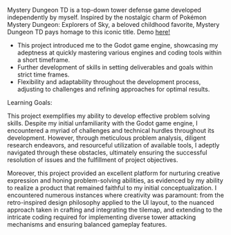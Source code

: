 Mystery Dungeon TD is a top-down tower defense game developed independently by myself. Inspired by the nostalgic charm of Pokémon Mystery Dungeon: Explorers of Sky, a beloved childhood favorite, Mystery Dungeon TD pays homage to this iconic title. Demo [<u>here!</u>](https://taeden.itch.io/mystery-dungeon-td)
- This project introduced me to the Godot game engine, showcasing my adeptness at quickly mastering various engines and coding tools within a short timeframe. 
- Further development of skills in setting deliverables and goals within strict time frames.
- Flexibility and adaptability throughout the development process, adjusting to challenges and refining approaches for optimal results.

Learning Goals:

This project exemplifies my ability to develop effective problem solving skills. Despite my initial unfamiliarity with the Godot game engine, I encountered a myriad of challenges and technical hurdles throughout its development. However, through meticulous problem analysis, diligent research endeavors, and resourceful utilization of available tools, I adeptly navigated through these obstacles, ultimately ensuring the successful resolution of issues and the fulfillment of project objectives.

Moreover, this project provided an excellent platform for nurturing creative expression and honing problem-solving abilities, as evidenced by my ability to realize a product that remained faithful to my initial conceptualization. I encountered numerous instances where creativity was paramount: from the retro-inspired design philosophy applied to the UI layout, to the nuanced approach taken in crafting and integrating the tilemap, and extending to the intricate coding required for implementing diverse tower attacking mechanisms and ensuring balanced gameplay features.
